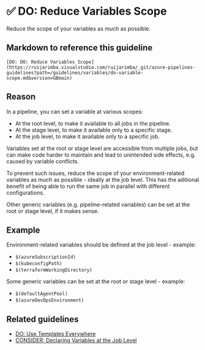 # ✅ DO: Reduce Variables Scope

Reduce the scope of your variables as much as possible.

## Markdown to reference this guideline

```plaintext
[DO: DO: Reduce Variables Scope](https://ruijarimba.visualstudio.com/ruijarimba/_git/azure-pipelines-guidelines?path=/guidelines/variables/do-variable-scope.md&version=GBmain)
```

## Reason

In a pipeline, you can set a variable at various scopes:

- At the root level, to make it available to all jobs in the pipeline.
- At the stage level, to make it available only to a specific stage.
- At the job level, to make it available only to a specific job.

Variables set at the root or stage level are accessible from multiple jobs,
but can make code harder to maintain and lead to unintended side effects, e.g.
caused by variable conflicts.

To prevent such issues, reduce the scope of your environment-related variables
as much as possible - ideally at the job level. This has the aditional benefit
of being able to run the same job in parallel with different configurations.

Other generic variables (e.g. pipeline-related variables) can be set at the
root or stage level, if it makes sense.

## Example

Environment-related variables should be defined at the job level - example:

- `$(azureSubscriptionId)`
- `$(kubeconfigPath)`
- `$(terraformWorkingDirectory)`

Some generic variables can be set at the root or stage level - example:

- `$(defaultAgentPool)`
- `$(azureDevOpsEnvironment)`

## Related guidelines

- [DO: Use Templates Everywhere](/guidelines/general/do-templates-everywhere.md)
- [CONSIDER: Declaring Variables at the Job Level](/guidelines/jobs/consider-job-variables.md)
